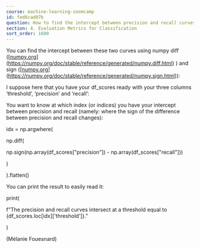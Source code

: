```yaml
---
course: machine-learning-zoomcamp
id: fed6cad07b
question: How to find the intercept between precision and recall curves by using numpy?
section: 4. Evaluation Metrics for Classification
sort_order: 1600
---
```


You can find the intercept between these two curves using numpy diff ([[numpy.org](https://numpy.org/doc/stable/reference/generated/numpy.diff.html)](https://numpy.org/doc/stable/reference/generated/numpy.diff.html) ) and sign ([[numpy.org](https://numpy.org/doc/stable/reference/generated/numpy.sign.html)](https://numpy.org/doc/stable/reference/generated/numpy.sign.html)):

I suppose here that you have your df_scores ready with your three columns ‘threshold’, ‘precision’ and ‘recall’:

You want to know at which index (or indices) you have your intercept between precision and recall (namely: where the sign of the difference between precision and recall changes):

idx = np.argwhere(

np.diff(

np.sign(np.array(df_scores["precision"]) - np.array(df_scores["recall"]))

)

).flatten()

You can print the result to easily read it:

print(

f"The precision and recall curves intersect at a threshold equal to {df_scores.loc[idx]['threshold']}."

)

(Mélanie Fouesnard)

